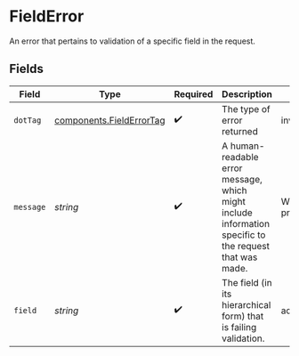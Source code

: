 # FieldError

An error that pertains to validation of a specific field in the request.


## Fields

| Field                                                                                                   | Type                                                                                                    | Required                                                                                                | Description                                                                                             | Example                                                                                                 |
| ------------------------------------------------------------------------------------------------------- | ------------------------------------------------------------------------------------------------------- | ------------------------------------------------------------------------------------------------------- | ------------------------------------------------------------------------------------------------------- | ------------------------------------------------------------------------------------------------------- |
| `dotTag`                                                                                                | [components.FieldErrorTag](../../models/components/fielderrortag.md)                                    | :heavy_check_mark:                                                                                      | The type of error returned                                                                              | invalid_input_parameter                                                                                 |
| `message`                                                                                               | *string*                                                                                                | :heavy_check_mark:                                                                                      | A human-readable error message, which might include information specific to<br/>the request that was made.<br/> | We were unable to process your request.                                                                 |
| `field`                                                                                                 | *string*                                                                                                | :heavy_check_mark:                                                                                      | The field (in its hierarchical form) that is failing validation.                                        | address.phone                                                                                           |